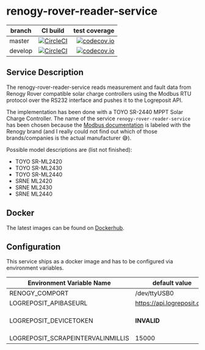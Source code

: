 # renogy-rover-reader-service

| branch | CI build | test coverage |
|--------|:--------:|--------------:|
| master  | [![CircleCI](https://circleci.com/gh/logreposit/renogy-rover-reader-service/tree/master.svg?style=shield)](https://circleci.com/gh/logreposit/renogy-rover-reader-service/tree/master)   | [![codecov.io](https://codecov.io/gh/logreposit/renogy-rover-reader-service/branch/master/graphs/badge.svg)](https://codecov.io/gh/logreposit/renogy-rover-reader-service/branch/master/graphs/badge.svg)   |
| develop | [![CircleCI](https://circleci.com/gh/logreposit/renogy-rover-reader-service/tree/develop.svg?style=shield)](https://circleci.com/gh/logreposit/renogy-rover-reader-service/tree/develop) | [![codecov.io](https://codecov.io/gh/logreposit/renogy-rover-reader-service/branch/develop/graphs/badge.svg)](https://codecov.io/gh/logreposit/renogy-rover-reader-service/branch/develop/graphs/badge.svg) |

## Service Description

The renogy-rover-reader-service reads measurement and fault data from Renogy Rover compatible solar 
charge controllers using the Modbus RTU protocol over the RS232 interface and pushes it to the 
Logreposit API.

The implementation has been done with a TOYO SR-2440 MPPT Solar Charge Controller. The name of the 
service `renogy-rover-reader-service` has been chosen because the [Modbus documentation](https://github.com/logreposit/renogy-rover-reader-service/blob/develop/doc/rover_modbus.pdf) 
is labeled with the Renogy brand (and I really could not find out which of those brands/companies is 
the actual manufacturer 😅).

Possible model descriptions are (list not finished):
- TOYO SR-ML2420
- TOYO SR-ML2430
- TOYO SR-ML2440
- SRNE ML2420
- SRNE ML2430
- SRNE ML2440

## Docker

The latest images can be found on [Dockerhub](https://hub.docker.com/r/logreposit/renogy-rover-reader-service/tags).

## Configuration

This service ships as a docker image and has to be configured via environment variables. 

|Environment Variable Name          | default value              |                      |
|-----------------------------------|----------------------------|----------------------|
| RENOGY_COMPORT                    | /dev/ttyUSB0               |                      |
| LOGREPOSIT_APIBASEURL             | https://api.logreposit.com |                      |
| LOGREPOSIT_DEVICETOKEN            | **INVALID**                | needs to be changed! | 
| LOGREPOSIT_SCRAPEINTERVALINMILLIS | 15000                      |                      |

